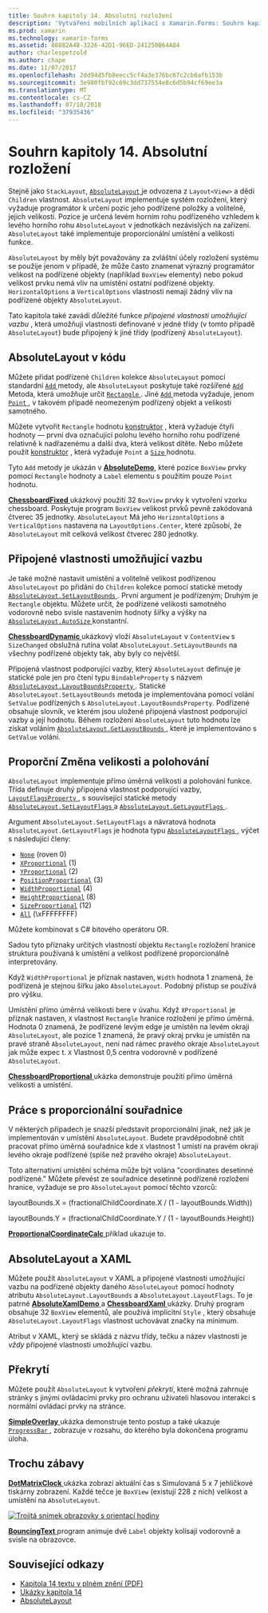 ```yaml
---
title: Souhrn kapitoly 14. Absolutní rozložení
description: 'Vytváření mobilních aplikací s Xamarin.Forms: Souhrn kapitola 14. Absolutní rozložení'
ms.prod: xamarin
ms.technology: xamarin-forms
ms.assetid: 88882A48-3226-42D1-96ED-241250B64A84
author: charlespetzold
ms.author: chape
ms.date: 11/07/2017
ms.openlocfilehash: 2dd94d5fb8eecc5cf4a3e376bc67c2cb6afb153b
ms.sourcegitcommit: 3e980fbf92c69c3dd737554e8c6d5b94cf69ee3a
ms.translationtype: MT
ms.contentlocale: cs-CZ
ms.lasthandoff: 07/10/2018
ms.locfileid: "37935436"
---
```

# <a name="summary-of-chapter-14-absolute-layout"></a>Souhrn kapitoly 14. Absolutní rozložení

Stejně jako `StackLayout`, [ `AbsoluteLayout` ](https://developer.xamarin.com/api/type/Xamarin.Forms.AbsoluteLayout/) je odvozena z `Layout<View>` a dědí `Children` vlastnost. `AbsoluteLayout` implementuje systém rozložení, který vyžaduje programátor k určení pozic jeho podřízené položky a volitelně, jejich velikosti. Pozice je určená levém horním rohu podřízeného vzhledem k levého horního rohu `AbsoluteLayout` v jednotkách nezávislých na zařízení. `AbsoluteLayout` také implementuje proporcionální umístění a velikosti funkce.

`AbsoluteLayout` by měly být považovány za zvláštní účely rozložení systému se použije jenom v případě, že může často znamenat výrazný programátor velikost na podřízené objekty (například `BoxView` elementy) nebo pokud velikost prvku nemá vliv na umístění ostatní podřízené objekty. `HorizontalOptions` a `VerticalOptions` vlastnosti nemají žádný vliv na podřízené objekty `AbsoluteLayout`.

Tato kapitola také zavádí důležité funkce *připojené vlastnosti umožňující vazbu* , která umožňují vlastnosti definované v jedné třídy (v tomto případě `AbsoluteLayout`) bude připojený k jiné třídy (podřízený `AbsoluteLayout`).

## <a name="absolutelayout-in-code"></a>AbsoluteLayout v kódu

Můžete přidat podřízené `Children` kolekce `AbsoluteLayout` pomocí standardní [ `Add` ](https://developer.xamarin.com/api/member/System.Collections.Generic.ICollection%3CT%3E.Add/p/T/) metody, ale `AbsoluteLayout` poskytuje také rozšířené [ `Add` ](https://developer.xamarin.com/api/member/Xamarin.Forms.AbsoluteLayout+IAbsoluteList%3CT%3E.Add/p/Xamarin.Forms.View/Xamarin.Forms.Rectangle/Xamarin.Forms.AbsoluteLayoutFlags/) Metoda, která umožňuje určit [ `Rectangle` ](https://developer.xamarin.com/api/type/Xamarin.Forms.Rectangle/). Jiné [ `Add` ](https://developer.xamarin.com/api/member/Xamarin.Forms.AbsoluteLayout+IAbsoluteList%3CT%3E.Add/p/Xamarin.Forms.View/Xamarin.Forms.Point/) metoda vyžaduje, jenom [ `Point` ](https://developer.xamarin.com/api/type/Xamarin.Forms.Point/), v takovém případě neomezeným podřízený objekt a velikosti samotného.

Můžete vytvořit `Rectangle` hodnotu [konstruktor](https://developer.xamarin.com/api/constructor/Xamarin.Forms.Rectangle.Rectangle/p/System.Double/System.Double/System.Double/System.Double/) , která vyžaduje čtyři hodnoty &mdash; první dva označující polohu levého horního rohu podřízené relativně k nadřazenému a další dva, která velikost dítěte. Nebo můžete použít [konstruktor](https://developer.xamarin.com/api/constructor/Xamarin.Forms.Rectangle.Rectangle/p/Xamarin.Forms.Point/Xamarin.Forms.Size/) , která vyžaduje `Point` a [ `Size` ](https://developer.xamarin.com/api/type/Xamarin.Forms.Size/) hodnotu.

Tyto `Add` metody je ukázán v [ **AbsoluteDemo**](https://github.com/xamarin/xamarin-forms-book-samples/tree/master/Chapter14/AbsoluteDemo), které pozice `BoxView` prvky pomocí `Rectangle` hodnoty a `Label` elementu s použitím pouze `Point` hodnotu.

[ **ChessboardFixed** ](https://github.com/xamarin/xamarin-forms-book-samples/tree/master/Chapter14/ChessboardFixed) ukázkový použití 32 `BoxView` prvky k vytvoření vzorku chessboard. Poskytuje program `BoxView` velikost prvků pevně zakódovaná čtverec 35 jednotky. `AbsoluteLayout` Má jeho `HorizontalOptions` a `VerticalOptions` nastavena na `LayoutOptions.Center`, které způsobí, že `AbsoluteLayout` mít celková velikost čtverec 280 jednotky.

## <a name="attached-bindable-properties"></a>Připojené vlastnosti umožňující vazbu

Je také možné nastavit umístění a volitelně velikost podřízenou `AbsoluteLayout` po přidání do `Children` kolekce pomocí statické metody [ `AbsoluteLayout.SetLayoutBounds` ](https://developer.xamarin.com/api/member/Xamarin.Forms.AbsoluteLayout.SetLayoutBounds/p/Xamarin.Forms.BindableObject/Xamarin.Forms.Rectangle/). První argument je podřízeným; Druhým je `Rectangle` objektu. Můžete určit, že podřízené velikosti samotného vodorovně nebo svisle nastavením hodnoty šířky a výšky na [ `AbsoluteLayout.AutoSize` ](https://developer.xamarin.com/api/property/Xamarin.Forms.AbsoluteLayout.AutoSize/) konstantní.

[ **ChessboardDynamic** ](https://github.com/xamarin/xamarin-forms-book-samples/tree/master/Chapter14/ChessboardDynamic) ukázkový vloží `AbsoluteLayout` v `ContentView` s `SizeChanged` obslužná rutina volat `AbsoluteLayout.SetLayoutBounds` na všechny podřízené objekty tak, aby byly co největší.  

Připojená vlastnost podporující vazby, který `AbsoluteLayout` definuje je statické pole jen pro čtení typu `BindableProperty` s názvem [ `AbsoluteLayout.LayoutBoundsProperty` ](https://developer.xamarin.com/api/field/Xamarin.Forms.AbsoluteLayout.LayoutBoundsProperty/). Statické `AbsoluteLayout.SetLayoutBounds` metoda je implementována pomocí volání `SetValue` podřízených s `AbsoluteLayout.LayoutBoundsProperty`. Podřízené obsahuje slovník, ve kterém jsou uložené připojená vlastnost podporující vazby a její hodnotu. Během rozložení `AbsoluteLayout` tuto hodnotu lze získat voláním [ `AbsoluteLayout.GetLayoutBounds` ](https://developer.xamarin.com/api/member/Xamarin.Forms.AbsoluteLayout.GetLayoutBounds/p/Xamarin.Forms.BindableObject/), které je implementováno s `GetValue` volání.

## <a name="proportional-sizing-and-positioning"></a>Proporční Změna velikosti a polohování

`AbsoluteLayout` implementuje přímo úměrná velikosti a polohování funkce. Třída definuje druhý připojená vlastnost podporující vazby, [ `LayoutFlagsProperty` ](https://developer.xamarin.com/api/field/Xamarin.Forms.AbsoluteLayout.LayoutFlagsProperty/), s související statické metody [ `AbsoluteLayout.SetLayoutFlags` ](https://developer.xamarin.com/api/member/Xamarin.Forms.AbsoluteLayout.SetLayoutFlags/p/Xamarin.Forms.BindableObject/Xamarin.Forms.AbsoluteLayoutFlags/) a [ `AbsoluteLayout.GetLayoutFlags` ](https://developer.xamarin.com/api/member/Xamarin.Forms.AbsoluteLayout.GetLayoutFlags/p/Xamarin.Forms.BindableObject/).

Argument `AbsoluteLayout.SetLayoutFlags` a návratová hodnota `AbsoluteLayout.GetLayoutFlags` je hodnota typu [ `AbsoluteLayoutFlags` ](xref:Xamarin.Forms.AbsoluteLayoutFlags), výčet s následující členy:

- [`None`](xref:Xamarin.Forms.AbsoluteLayoutFlags.None) (roven 0)
- [`XProportional`](xref:Xamarin.Forms.AbsoluteLayoutFlags.XProportional) (1)
- [`YProportional`](xref:Xamarin.Forms.AbsoluteLayoutFlags.YProportional) (2)
- [`PositionProportional`](xref:Xamarin.Forms.AbsoluteLayoutFlags.PositionProportional) (3)
- [`WidthProportional`](xref:Xamarin.Forms.AbsoluteLayoutFlags.WidthProportional) (4)
- [`HeightProportional`](xref:Xamarin.Forms.AbsoluteLayoutFlags.HeightProportional) (8)
- [`SizeProportional`](xref:Xamarin.Forms.AbsoluteLayoutFlags.SizeProportional) (12)
- [`All`](xref:Xamarin.Forms.AbsoluteLayoutFlags.All) (\xFFFFFFFF)

Můžete kombinovat s C# bitového operátoru OR.

Sadou tyto příznaky určitých vlastností objektu `Rectangle` rozložení hranice struktura používaná k umístění a velikost podřízené proporcionálně interpretovány.

Když `WidthProportional` je příznak nastaven, `Width` hodnota 1 znamená, že podřízená je stejnou šířku jako `AbsoluteLayout`. Podobný přístup se používá pro výšku.

Umístění přímo úměrná velikosti bere v úvahu. Když `XProportional` je příznak nastaven, `X` vlastnost `Rectangle` hranice rozložení je přímo úměrná. Hodnota 0 znamená, že podřízené levým edge je umístěn na levém okraji `AbsoluteLayout`, ale pozice 1 znamená, že pravý okraj prvku je umístěn na pravé straně `AbsoluteLayout`, není nad rámec pravého okraje `AbsoluteLayout` jak může expec t. `X` Vlastnost 0,5 centra vodorovně v podřízené `AbsoluteLayout`.

[ **ChessboardProportional** ](https://github.com/xamarin/xamarin-forms-book-samples/tree/master/Chapter14/ChessboardProportional) ukázka demonstruje použití přímo úměrná velikosti a umístění.

## <a name="working-with-proportional-coordinates"></a>Práce s proporcionální souřadnice

V některých případech je snazší představit proporcionální jinak, než jak je implementován v umístění `AbsoluteLayout`. Budete pravděpodobně chtít pracovat přímo úměrná souřadnice kde `X` vlastnost 1 umístí na pravém okraji levého okraje podřízené (spíše než pravého okraje) `AbsoluteLayout`.

Toto alternativní umístění schéma může být volána "coordinates desetinné podřízené." Můžete převést ze souřadnice desetinné podřízené rozložení hranice, vyžaduje se pro `AbsoluteLayout` pomocí těchto vzorců:

layoutBounds.X = (fractionalChildCoordinate.X / (1 - layoutBounds.Width))

layoutBounds.Y = (fractionalChildCoordinate.Y / (1 - layoutBounds.Height))

[ **ProportionalCoordinateCalc** ](https://github.com/xamarin/xamarin-forms-book-samples/tree/master/Chapter14/PropCoordCalc) příklad ukazuje to.

## <a name="absolutelayout-and-xaml"></a>AbsoluteLayout a XAML

Můžete použít `AbsoluteLayout` v XAML a připojené vlastnosti umožňující vazbu na podřízené objekty daného `AbsoluteLayout` pomocí hodnoty atributu `AbsoluteLayout.LayoutBounds` a `AbsoluteLayout.LayoutFlags`. To je patrné [ **AbsoluteXamlDemo** ](https://github.com/xamarin/xamarin-forms-book-samples/tree/master/Chapter14/AbsoluteXamlDemo) a [ **ChessboardXaml** ](https://github.com/xamarin/xamarin-forms-book-samples/tree/master/Chapter14/ChessboardXaml) ukázky. Druhý program obsahuje 32 `BoxView` elementů, ale používá implicitní `Style` , který obsahuje `AbsoluteLayout.LayoutFlags` vlastnost uchovávat značky na minimum.

Atribut v XAML, který se skládá z názvu třídy, tečku a název vlastnosti je *vždy* připojené vlastnosti umožňující vazbu.

## <a name="overlays"></a>Překrytí

Můžete použít `AbsoluteLayout` k vytvoření *překrytí*, které možná zahrnuje stránky s jinými ovládacími prvky pro ochranu uživateli hlasovou interakci s normální ovládací prvky na stránce.

[ **SimpleOverlay** ](https://github.com/xamarin/xamarin-forms-book-samples/tree/master/Chapter14/SimpleOverlay) ukázka demonstruje tento postup a také ukazuje [ `ProgressBar` ](https://developer.xamarin.com/api/type/Xamarin.Forms.ProgressBar/), zobrazuje v rozsahu, do kterého byla dokončena programu úloha.

## <a name="some-fun"></a>Trochu zábavy

[ **DotMatrixClock** ](https://github.com/xamarin/xamarin-forms-book-samples/tree/master/Chapter14/DotMatrixClock) ukázka zobrazí aktuální čas s Simulovaná 5 x 7 jehličkové tiskárny zobrazení. Každé tečce je `BoxView` (existují 228 z nich) velikost a umístění na `AbsoluteLayout`.

[![Trojitá snímek obrazovky s orientací hodiny](images/ch14fg08-small.png "orientací hodiny")](images/ch14fg08-large.png#lightbox "orientací hodiny")

[ **BouncingText** ](https://github.com/xamarin/xamarin-forms-book-samples/tree/master/Chapter14/BouncingText) program animuje dvě `Label` objekty kolísají vodorovně a svisle na obrazovce.



## <a name="related-links"></a>Související odkazy

- [Kapitola 14 textu v plném znění (PDF)](https://download.xamarin.com/developer/xamarin-forms-book/XamarinFormsBook-Ch14-Apr2016.pdf)
- [Ukázky kapitola 14](https://github.com/xamarin/xamarin-forms-book-samples/tree/master/Chapter14)
- [AbsoluteLayout](~/xamarin-forms/user-interface/layouts/absolute-layout.md)
